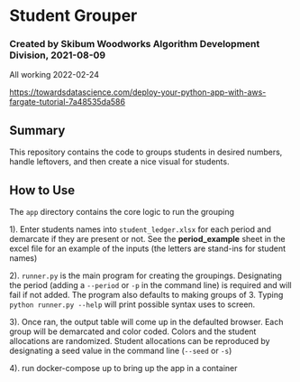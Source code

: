 # Student Grouper
### Created by Skibum Woodworks Algorithm Development Division, 2021-08-09
All working 2022-02-24

https://towardsdatascience.com/deploy-your-python-app-with-aws-fargate-tutorial-7a48535da586

## Summary
This repository contains the code to groups students in desired numbers, handle leftovers, and then create a 
nice visual for students.

## How to Use
The `app` directory contains the core logic to run the grouping

1). Enter students names into `student_ledger.xlsx` for each period and demarcate if they are present or not. See the **period_example** sheet in the excel file for an example of the inputs (the letters are stand-ins for student names)

2). `runner.py` is the main program for creating the groupings. Designating the period (adding a `--period` or `-p` in the command line) is required and will fail if not added. The program also defaults to making groups of 3. Typing `python runner.py --help` will print possible syntax uses to screen.

3). Once ran, the output table will come up in the defaulted browser. Each group will be demarcated and color coded. Colors and the student allocations are randomized. Student allocations can be reproduced by designating a seed value in the command line (`--seed` or `-s`)

4). run docker-compose up to bring up the app in a container
